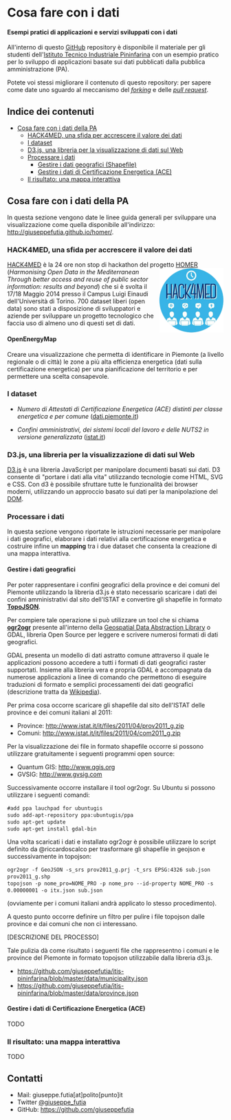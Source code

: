 # Cosa fare con i dati

#### Esempi pratici di applicazioni e servizi sviluppati con i dati

All'interno di questo [GitHub](https://github.com/) repository è disponibile il materiale per gli studenti dell'[Istituto Tecnico Industriale Pininfarina](http://www.itispininfarina.it/) con un esempio pratico per lo sviluppo di applicazioni basate sui dati pubblicati dalla pubblica amministrazione (PA).

Potete voi stessi migliorare il contenuto di questo repository: per sapere come date uno sguardo al meccanismo del [*forking*](https://help.github.com/articles/fork-a-repo/) e delle [*pull request*](https://help.github.com/articles/fork-a-repo/).

## Indice dei contenuti
* [Cosa fare con i dati della PA](https://github.com/giuseppefutia/itis-pininfarina#cosa-fare-con-i-dati-della-pa)
  * [HACK4MED, una sfida per accrescere il valore dei dati](https://github.com/giuseppefutia/itis-pininfarina/#hack4med-una-sfida-per-accrescere-il-valore-dei-dati)
  * [I dataset](https://github.com/giuseppefutia/itis-pininfarina/#i-dataset)
  * [D3.js, una libreria per la visualizzazione di dati sul Web](https://github.com/giuseppefutia/itis-pininfarina/#d3js-una-libreria-per-la-visualizzazione-di-dati-sul-web)
  * [Processare i dati](https://github.com/giuseppefutia/itis-pininfarina/#processare-i-dati)
    * [Gestire i dati geografici (Shapefile)](https://github.com/giuseppefutia/itis-pininfarina/#gestire-i-dati-geografici) 
    * [Gestire i dati di Certificazione Energetica (ACE)](https://github.com/giuseppefutia/itis-pininfarina/#gestire-i-dati-di-certificazione-energetica-ace)
  * [Il risultato: una mappa interattiva](https://github.com/giuseppefutia/itis-pininfarina/#il-risultato-una-mappa-interattiva)
 
## Cosa fare con i dati della PA
In questa sezione vengono date le linee guida generali per sviluppare una visualizzazione come quella disponibile all'indirizzo: http://giuseppefutia.github.io/homer/.

### HACK4MED, una sfida per accrescere il valore dei dati
[HACK4MED](http://www.hackunito.it/hack4med/) è la 24 ore non stop di hackathon del progetto
<img src="https://raw.githubusercontent.com/giuseppefutia/itis-pininfarina/master/images/hack4med.png" align="right" width=150>[HOMER](http://homerproject.eu/) (*Harmonising Open Data in the Mediterranean Through better access and reuse of public sector information: results and beyond*) che si è svolta il 17/18 Maggio 2014 presso il Campus Luigi Einaudi dell'Università di Torino. 700 dataset liberi (open data) sono stati a disposizione di sviluppatori e aziende per sviluppare un progetto tecnologico che faccia uso di almeno uno di questi set di dati.

#### OpenEnergyMap
Creare una visualizzazione che permetta di identificare in Piemonte (a livello regionale o di città) le zone a più alta efficienza energetica (dati sulla certificazione energetica) per una pianificazione del territorio e per permettere una scelta consapevole.

### I dataset
* *Numero di Attestati di Certificazione Energetica (ACE) distinti per classe energetica e per comune* ([dati.piemonte.it](http://www.dati.piemonte.it/catalogodati/dato/100319-numero-di-attestati-di-certificazione-energetica-ace-distinti-per-classe-energetica-e-per-comune.html))

* *Confini amministrativi, dei sistemi locali del lavoro e delle NUTS2 in versione generalizzata* ([istat.it](http://www.istat.it/it/archivio/24613))

### D3.js, una libreria per la visualizzazione di dati sul Web
[D3.js](http://d3js.org/) è una libreria JavaScript per manipolare documenti basati sui dati. D3 consente di "portare i dati alla vita" utilizzando tecnologie come HTML, SVG e CSS. Con d3 è possibile sfruttare tutte le funzionalità dei browser moderni, utilizzando un approccio basato sui dati per la manipolazione del [DOM](http://it.wikipedia.org/wiki/Document_Object_Model).

### Processare i dati
In questa sezione vengono riportate le istruzioni necessarie per manipolare i dati geografici, elaborare i dati relativi alla certificazione energetica e costruire infine un **mapping** tra i due dataset che consenta la creazione di una mappa interattiva.

#### Gestire i dati geografici
Per poter rappresentare i confini geografici della province e dei comuni del Piemonte utilizzando la libreria d3.js è stato necessario scaricare i dati dei confini amministrativi dal sito dell'ISTAT e convertire gli shapefile in formato [**TopoJSON**](https://github.com/mbostock/topojson/wiki).

Per compiere tale operazione si può utilizzare un tool che si chiama [**ogr2ogr**](http://www.gdal.org/ogr2ogr.html) presente all'interno della [Geospatial Data Abstraction Library](http://www.gdal.org/) o GDAL, libreria Open Source per leggere e scrivere numerosi formati di dati geografici.

GDAL presenta un modello di dati astratto comune attraverso il quale le applicazioni possono accedere a tutti i formati di dati geografici raster supportati. Insieme alla libreria vera e propria GDAL è accompagnata da numerose applicazioni a linee di comando che permettono di eseguire traduzioni di formato e semplici processamenti dei dati geografici (descrizione tratta da [Wikipedia](http://it.wikipedia.org/wiki/GDAL)).

Per prima cosa occorre scaricare gli shapefile dal sito dell'ISTAT delle province e dei comuni italiani al 2011:
* Province: http://www.istat.it/it/files/2011/04/prov2011_g.zip
* Comuni: http://www.istat.it/it/files/2011/04/com2011_g.zip

Per la visualizzazione dei file in formato shapefile occorre si possono utilizzare gratuitamente i seguenti programmi open source:
* Quantum GIS: http://www.qgis.org
* GVSIG: http://www.gvsig.com

Successivamente occorre installare il tool ogr2ogr. Su Ubuntu si possono utilizzare i seguenti comandi:

    #add ppa lauchpad for ubuntugis
    sudo add-apt-repository ppa:ubuntugis/ppa
    sudo apt-get update
    sudo apt-get install gdal-bin

Una volta scaricati i dati e installato ogr2ogr è possibile utilizzare lo script definito da @riccardoscalco per trasformare gli shapefile in geojson e successivamente in topojson:

    ogr2ogr -f GeoJSON -s_srs prov2011_g.prj -t_srs EPSG:4326 sub.json prov2011_g.shp
    topojson -p nome_pro=NOME_PRO -p nome_pro --id-property NOME_PRO -s 0.00000001 -o itx.json sub.json

(ovviamente per i comuni italiani andrà applicato lo stesso procedimento).

A questo punto occorre definire un filtro per pulire i file topojson dalle province e dai comuni che non ci interessano.

[DESCRIZIONE DEL PROCESSO]

Tale pulizia dà come risultato i seguenti file che rappresentno i comuni e le province del Piemonte in formato topojson utilizzabile dalla libreria d3.js.

* https://github.com/giuseppefutia/itis-pininfarina/blob/master/data/municipality.json
* https://github.com/giuseppefutia/itis-pininfarina/blob/master/data/province.json
 
#### Gestire i dati di Certificazione Energetica (ACE)
TODO

### Il risultato: una mappa interattiva
TODO

## Contatti
* Mail: giuseppe.futia[at]polito[punto]it
* Twitter [@giuseppe_futia](https://twitter.com/giuseppe_futia)
* GitHub: https://github.com/giuseppefutia

